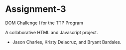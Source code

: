# Assignment-3

DOM Challenge I for the TTP Program

A collaborative HTML and Javascript project. 

- Jason Charles, Kristy Delacruz, and Bryant Bardales.
